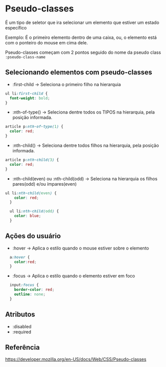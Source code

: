 # Pseudo-classes

É um tipo de seletor que ira selecionar um elemento que estiver um estado específico

Exemplo: É o primeiro elemento dentro de uma caixa, ou, o elemento está com o ponteiro do mouse em cima dele.

Pseudo-classes começam com 2 pontos seguido do nome da pseudo class
`:pseudo-class-name`

## Selecionando elementos com pseudo-classes

* :first-child -> Seleciona o primeiro filho na hierarquia
```css
ul li:first-child {
  font-weight: bold;
}
```

* :nth-of-type() -> Seleciona dentre todos os TIPOS na hierarquia, pela posição informada.
```css
article p:nth-of-type(1) {
  color: red;
}
```

* :nth-child() -> Seleciona dentre todos filhos na hierarquia, pela posição informada.
```css
article p:nth-child(3) {
  color: red;
}
```

* :nth-child(even) ou :nth-child(odd) -> Seleciona na hierarquia os filhos pares(odd) e/ou ímpares(even)
```css
ul li:nth-child(even) {
    color: red;
  }

  ul li:nth-child(odd) {
    color: blue;
  }
```

## Ações do usuário

* :hover -> Aplica o estilo quando o mouse estiver sobre o elemento
```css
  a:hover {
    color:red;
  }
```
* :focus -> Aplica o estilo quando o elemento estiver em foco
```css
  input:focus {
    border-color: red;
    outline: none;
  }
```

## Atributos
* :disabled
* :required

## Referência
https://developer.mozilla.org/en-US/docs/Web/CSS/Pseudo-classes

